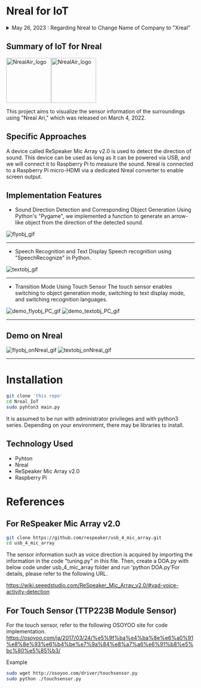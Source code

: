 # Nreal for IoT
<details><summary> May 26, 2023 : Regarding Nreal to Change Name of Company to "Xreal"</summary>

Nreal Japan, a developer and seller of augmented reality (AR) glasses, announced on May 26 that it will change its company name and brand name.  
From now on, "Nreal" will be developed as "XREAL," and after May 25, the respective names will be as follows  
* Company name : Japan Xreal Co. (formerly Japan Nreal Co., Ltd.)
* Brand name : XREAL (formerly Nreal)
* Official website URL: https://www.xreal.com/jp (Formerly https://www.nreal.jp/)
* Product name
  * XREAL Air (Formerly Nreal Air)
  * XREAL Adapter (formerly Nreal Adapte)
  * XREAL Light (Formerly Nreallight)

</details>
 
## Summary of IoT for Nreal
<img src="https://i.ebayimg.com/thumbs/images/g/HzgAAOSwSgdiaRQp/s-l1600.jpg" alt="NrealAir_logo" width="120px"><img src="https://i.ebayimg.com/thumbs/images/g/qkgAAOSwKzViSArn/s-l1600.jpg" alt="NrealAir_logo" width="120px">

This project aims to visualize the sensor information of the surroundings using "Nreal Ari," which was released on March 4, 2022.

## Specific Approaches
A device called ReSpeaker Mic Array v2.0 is used to detect the direction of sound. This device can be used as long as it can be powered via USB, and we will connect it to Raspberry Pi to measure the sound.
Nreal is connected to a Raspberry Pi micro-HDMI via a dedicated Nreal converter to enable screen output.

## Implementation Features
- Sound Direction Detection and Corresponding Object Generation
Using Python's "Pygame", we implemented a function to generate an arrow-like object from the direction of the detected sound.

![flyobj_gif](https://github.com/TakumiSenaha/Nreal_IoT/assets/117294735/f89f26a6-0843-4879-88d4-d085f5a7c01a)

---

- Speech Recognition and Text Display
Speech recognition using "SpeechRecognize" in Python. 

![textobj_gif](https://github.com/TakumiSenaha/Nreal_IoT/assets/117294735/996486ca-1ef3-44a2-b5fb-471adcd80d04)

---

- Transition Mode Using Touch Sensor
The touch sensor enables switching to object generation mode, switching to text display mode, and switching recognition languages.

![demo_flyobj_PC_gif](https://github.com/TakumiSenaha/Nreal_IoT/assets/117294735/a20b2134-7b38-4e1e-a949-e3b419f07e95)
![demo_textobj_PC_gif](https://github.com/TakumiSenaha/Nreal_IoT/assets/117294735/e6e67482-6b7b-487c-b770-9161dbca091b)

---

## Demo on Nreal

![flyobj_onNreal_gif](https://github.com/TakumiSenaha/Nreal_IoT/assets/117294735/1fc57f90-bf97-4d54-aac5-bde312461910)
![textobj_onNreal_gif](https://github.com/TakumiSenaha/Nreal_IoT/assets/117294735/83070ae5-8773-4219-9730-440085a45506)

---

# Installation
```bash
git clone 'this repo'
cd Nreal_IoT
sudo pyhton3 main.py
```
It is assumed to be run with administrator privileges and with python3 series. Depending on your environment, there may be libraries to install.

## Technology Used
* Pyhton
* Nreal
* ReSpeaker Mic Array v2.0
* Raspberry Pi

# References
## For ReSpeaker Mic Array v2.0
```bash
git clone https://github.com/respeaker/usb_4_mic_array.git
cd usb_4_mic_array
```
The sensor information such as voice direction is acquired by importing the information in the code "tuning.py" in this file.
Then, create a DOA.py with below code under usb_4_mic_array folder and run 'python DOA.py'For details, please refer to the following URL.

https://wiki.seeedstudio.com/ReSpeaker_Mic_Array_v2.0/#vad-voice-activity-detection

## For Touch Sensor (TTP223B Module Sensor)
For the touch sensor, refer to the following OSOYOO site for code implementation.
https://osoyoo.com/ja/2017/03/24/%e5%9f%ba%e4%ba%8e%e6%a0%91%e8%8e%93%e6%b4%be%e7%9a%84%e8%a7%a6%e6%91%b8%e5%bc%80%e5%85%b3/

Example
```bash
sudo wget http://osoyoo.com/driver/touchsensor.py
sudo python ./touchsensor.py
```
